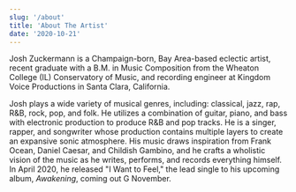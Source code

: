 ```yaml
---
slug: '/about'
title: 'About The Artist'
date: '2020-10-21'
---
```


Josh Zuckermann is a Champaign-born, Bay Area-based eclectic artist, recent graduate with a B.M. in Music Composition from the Wheaton College (IL) Conservatory of Music, and recording engineer at Kingdom Voice Productions in Santa Clara, California.

Josh plays a wide variety of musical genres, including: classical, jazz, rap, R&B, rock, pop, and folk. He utilizes a combination of guitar, piano, and bass with electronic production to produce R&B and pop tracks. He is a singer, rapper, and songwriter whose production contains multiple layers to create an expansive sonic atmosphere. His music draws inspiration from Frank Ocean, Daniel Caesar, and Childish Gambino, and he crafts a wholistic vision of the music as he writes, performs, and records everything himself. In April 2020, he released "I Want to Feel," the lead single to his upcoming album, _Awakening_, coming out G November.
